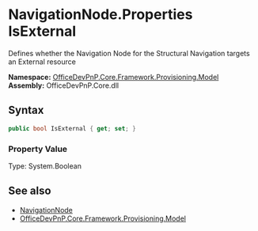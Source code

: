 # NavigationNode.Properties IsExternal
 Defines whether the Navigation Node for the Structural Navigation targets an External resource   

**Namespace:** [OfficeDevPnP.Core.Framework.Provisioning.Model](OfficeDevPnP.Core.Framework.Provisioning.Model.md)  
**Assembly:** OfficeDevPnP.Core.dll  
## Syntax
```C#
public bool IsExternal { get; set; }
```

### Property Value
Type: System.Boolean  

## See also
- [NavigationNode](OfficeDevPnP.Core.Framework.Provisioning.Model.NavigationNode.md) 
- [OfficeDevPnP.Core.Framework.Provisioning.Model](OfficeDevPnP.Core.Framework.Provisioning.Model.md) 
